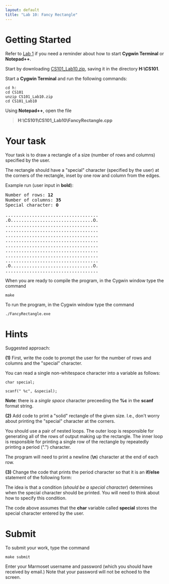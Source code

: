 ```yaml
---
layout: default
title: "Lab 10: Fancy Rectangle"
---
```


Getting Started
===============

Refer to [Lab 1](lab01.html) if you need a reminder about how to start **Cygwin Terminal** or **Notepad++**.

Start by downloading [CS101\_Lab10.zip](CS101_Lab10.zip), saving it in the directory **H:\\CS101**.

Start a **Cygwin Terminal** and run the following commands:

    cd h:
    cd CS101
    unzip CS101_Lab10.zip
    cd CS101_Lab10

Using **Notepad++**, open the file

> **H:\\CS101\\CS101\_Lab10\\FancyRectangle.cpp**

Your task
=========

Your task is to draw a rectangle of a size (number of rows and columns) specified by the user.

The rectangle should have a "special" character (specified by the user) at the corners of the rectangle, inset by one row and column from the edges.

Example run (user input in **bold**):

<pre>Number of rows: <b>12</b>
Number of columns: <b>35</b>
Special character: <b>O</b>

...................................
.O...............................O.
...................................
...................................
...................................
...................................
...................................
...................................
...................................
...................................
.O...............................O.
...................................</pre>

When you are ready to compile the program, in the Cygwin window type the command

    make

To run the program, in the Cygwin window type the command

    ./FancyRectangle.exe

Hints
=====

Suggested approach:

**(1)** First, write the code to prompt the user for the number of rows and columns and the "special" character.

You can read a single non-whitespace character into a variable as follows:

    char special;

    scanf(" %c", &special);

**Note**: there is a *single space* character preceeding the **%c** in the **scanf** format string.

**(2)** Add code to print a "solid" rectangle of the given size. I.e., don't worry about printing the "special" character at the corners.

You should use a pair of nested loops. The outer loop is responsible for generating all of the rows of output making up the rectangle. The inner loop is responsible for printing a single row of the rectangle by repeatedly printing a period (".") character.

The program will need to print a newline (**\\n**) character at the end of each row.

**(3)** Change the code that prints the period character so that it is an **if/else** statement of the following form:

The idea is that a condition (*should be a special character*) determines when the special character should be printed. You will need to think about how to specify this condition.

The code above assumes that the **char** variable called **special** stores the special character entered by the user.

Submit
======

To submit your work, type the command

    make submit

Enter your Marmoset username and password (which you should have received by email.) Note that your password will not be echoed to the screen.
